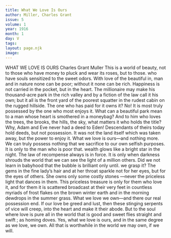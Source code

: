 ```yaml
---
title: What We Love Is Ours
author: Miller, Charles Grant
issue: 5
volume: 1
year: 1916
month: 1
day: V
tags:
layout: page.njk
image:
---
```

WHAT WE LOVE IS OURS    Charles Grant Muller    This is a world of beauty, not to those who have money to pluck and wear its roses, but to those. who have souls sensitized to the sweet odors.    With love of the beautiful in, man and in nature none can be poor; without it none can be rich.    Happiness is not carried in the pocket, but in the heart. The millionaire may make his thousand-acre park in the rich valley and by a fiction of the law call it his own; but it all is the front yard of the poorest squatter in the rudest cabin on the rugged hillside.    The one who has paid for it owns it? No!    It is most truly possessed by the one who most enjoys it.    What can a beautiful park mean to a man whose heart is smothered in a moneybag?    And to him who loves the trees, the brooks, the hills, the sky, what matters it who holds the title? Why, Adam and Eve never had a deed to Eden!    Descendants of theirs today hold deeds, but not possession. It was not the land itself which was taken away, but the power to enjoy it.    What we love is ours—and nothing more.    We can truly possess nothing that we sacrifice to our own selfish purposes. It is only to the man who is poor that. wealth glows like a bright star in the night. The law of recompense always is in force. It is only when darkness shrouds the world that we can see the light of a million others. Did we not learn in babyhood that the bubble is brilliant only until. we grasp it? The gems in the fine lady’s hair and at her throat sparkle not for her eyes, but for the eyes of others. She owns only some costly stones —never the priceless light that dances in them. This priceless treasure is only for them who love it, and for them it is scattered broadcast at their very feet in countless myriads of frost flakes on the brown winter earth and in the morning dewdrops in the summer grass.    What we love we own—and there our real possession end. If our love be greed and lust, then these stinging serpents of vice will creep, into the heart and make it their abode. But to the soul where love is pure all in the world that is good and sweet flies straight and swift ; as homing doves. Yes, what we love is ours, and in the same degree as we love, we own. All that is worthwhile in the world we may own, if we will. 



